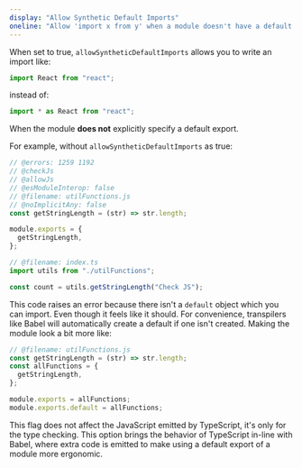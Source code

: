 ```yaml
---
display: "Allow Synthetic Default Imports"
oneline: "Allow 'import x from y' when a module doesn't have a default export."
---
```


When set to true, `allowSyntheticDefaultImports` allows you to write an import like:

```ts
import React from "react";
```

instead of:

```ts
import * as React from "react";
```

When the module **does not** explicitly specify a default export.

For example, without `allowSyntheticDefaultImports` as true:

```ts twoslash
// @errors: 1259 1192
// @checkJs
// @allowJs
// @esModuleInterop: false
// @filename: utilFunctions.js
// @noImplicitAny: false
const getStringLength = (str) => str.length;

module.exports = {
  getStringLength,
};

// @filename: index.ts
import utils from "./utilFunctions";

const count = utils.getStringLength("Check JS");
```

This code raises an error because there isn't a `default` object which you can import. Even though it feels like it should.
For convenience, transpilers like Babel will automatically create a default if one isn't created. Making the module look a bit more like:

```js
// @filename: utilFunctions.js
const getStringLength = (str) => str.length;
const allFunctions = {
  getStringLength,
};

module.exports = allFunctions;
module.exports.default = allFunctions;
```

This flag does not affect the JavaScript emitted by TypeScript, it's only for the type checking.
This option brings the behavior of TypeScript in-line with Babel, where extra code is emitted to make using a default export of a module more ergonomic.
